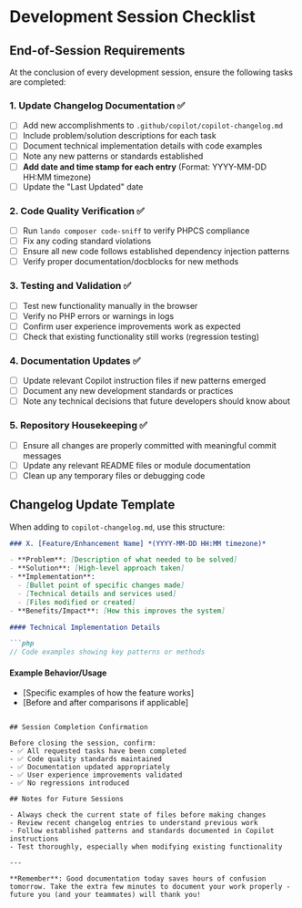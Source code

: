 # Development Session Checklist

## End-of-Session Requirements

At the conclusion of every development session, ensure the following tasks are completed:

### 1. Update Changelog Documentation ✅
- [ ] Add new accomplishments to `.github/copilot/copilot-changelog.md`
- [ ] Include problem/solution descriptions for each task
- [ ] Document technical implementation details with code examples
- [ ] Note any new patterns or standards established
- [ ] **Add date and time stamp for each entry** (Format: YYYY-MM-DD HH:MM timezone)
- [ ] Update the "Last Updated" date

### 2. Code Quality Verification ✅
- [ ] Run `lando composer code-sniff` to verify PHPCS compliance
- [ ] Fix any coding standard violations
- [ ] Ensure all new code follows established dependency injection patterns
- [ ] Verify proper documentation/docblocks for new methods

### 3. Testing and Validation ✅
- [ ] Test new functionality manually in the browser
- [ ] Verify no PHP errors or warnings in logs
- [ ] Confirm user experience improvements work as expected
- [ ] Check that existing functionality still works (regression testing)

### 4. Documentation Updates ✅
- [ ] Update relevant Copilot instruction files if new patterns emerged
- [ ] Document any new development standards or practices
- [ ] Note any technical decisions that future developers should know about

### 5. Repository Housekeeping ✅
- [ ] Ensure all changes are properly committed with meaningful commit messages
- [ ] Update any relevant README files or module documentation
- [ ] Clean up any temporary files or debugging code

## Changelog Update Template

When adding to `copilot-changelog.md`, use this structure:

```markdown
### X. [Feature/Enhancement Name] *(YYYY-MM-DD HH:MM timezone)*

- **Problem**: [Description of what needed to be solved]
- **Solution**: [High-level approach taken]
- **Implementation**: 
  - [Bullet point of specific changes made]
  - [Technical details and services used]
  - [Files modified or created]
- **Benefits/Impact**: [How this improves the system]

#### Technical Implementation Details

```php
// Code examples showing key patterns or methods
```

#### Example Behavior/Usage

- [Specific examples of how the feature works]
- [Before and after comparisons if applicable]
```

## Session Completion Confirmation

Before closing the session, confirm:
- ✅ All requested tasks have been completed
- ✅ Code quality standards maintained
- ✅ Documentation updated appropriately  
- ✅ User experience improvements validated
- ✅ No regressions introduced

## Notes for Future Sessions

- Always check the current state of files before making changes
- Review recent changelog entries to understand previous work
- Follow established patterns and standards documented in Copilot instructions
- Test thoroughly, especially when modifying existing functionality

---

**Remember**: Good documentation today saves hours of confusion tomorrow. Take the extra few minutes to document your work properly - future you (and your teammates) will thank you!